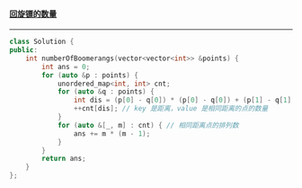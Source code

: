 #### <a href="https://leetcode.cn/problems/number-of-boomerangs/">回旋镖的数量</a>

---------------

```c++
class Solution {
public:
    int numberOfBoomerangs(vector<vector<int>> &points) {
        int ans = 0;
        for (auto &p : points) {
            unordered_map<int, int> cnt;
            for (auto &q : points) {
                int dis = (p[0] - q[0]) * (p[0] - q[0]) + (p[1] - q[1]) * (p[1] - q[1]);
                ++cnt[dis]; // key 是距离，value 是相同距离的点的数量
            }
            for (auto &[_, m] : cnt) { // 相同距离点的排列数
                ans += m * (m - 1);
            }
        }
        return ans;
    }
};
```

